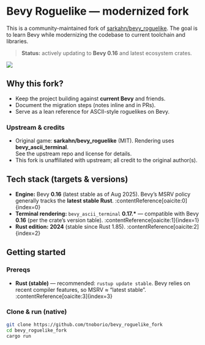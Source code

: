 # Bevy Roguelike — modernized fork

This is a community-maintained fork of [sarkahn/bevy_roguelike](https://github.com/sarkahn/bevy_roguelike).
The goal is to learn Bevy while modernizing the codebase to current toolchain and libraries.

> **Status:** actively updating to **Bevy 0.16** and latest ecosystem crates.

![](images/demo.gif)

## Why this fork?

- Keep the project building against **current Bevy** and friends.
- Document the migration steps (notes inline and in PRs).
- Serve as a lean reference for ASCII-style roguelikes on Bevy.

### Upstream & credits

- Original game: **sarkahn/bevy_roguelike** (MIT). Rendering uses **bevy_ascii_terminal**.  
  See the upstream repo and license for details.  
- This fork is unaffiliated with upstream; all credit to the original author(s).

## Tech stack (targets & versions)

- **Engine:** Bevy **0.16** (latest stable as of Aug 2025). Bevy’s MSRV policy generally tracks the **latest stable Rust**. :contentReference[oaicite:0]{index=0}
- **Terminal rendering:** `bevy_ascii_terminal` **0.17.\*** — compatible with Bevy **0.16** (per the crate’s version table). :contentReference[oaicite:1]{index=1}
- **Rust edition:** **2024** (stable since Rust 1.85). :contentReference[oaicite:2]{index=2}

## Getting started

### Prereqs

- **Rust (stable)** — recommended: `rustup update stable`. Bevy relies on recent compiler features, so MSRV ≈ “latest stable”. :contentReference[oaicite:3]{index=3}

### Clone & run (native)

```bash
git clone https://github.com/tnoborio/bevy_roguelike_fork
cd bevy_roguelike_fork
cargo run
